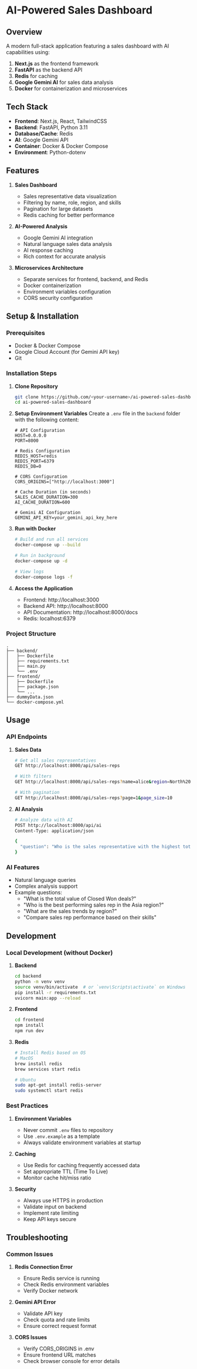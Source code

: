 # AI-Powered Sales Dashboard

## Overview

A modern full-stack application featuring a sales dashboard with AI capabilities using:

1. **Next.js** as the frontend framework
2. **FastAPI** as the backend API
3. **Redis** for caching
4. **Google Gemini AI** for sales data analysis
5. **Docker** for containerization and microservices

## Tech Stack

- **Frontend**: Next.js, React, TailwindCSS
- **Backend**: FastAPI, Python 3.11
- **Database/Cache**: Redis
- **AI**: Google Gemini API
- **Container**: Docker & Docker Compose
- **Environment**: Python-dotenv

## Features

1. **Sales Dashboard**

   - Sales representative data visualization
   - Filtering by name, role, region, and skills
   - Pagination for large datasets
   - Redis caching for better performance

2. **AI-Powered Analysis**

   - Google Gemini AI integration
   - Natural language sales data analysis
   - AI response caching
   - Rich context for accurate analysis

3. **Microservices Architecture**
   - Separate services for frontend, backend, and Redis
   - Docker containerization
   - Environment variables configuration
   - CORS security configuration

## Setup & Installation

### Prerequisites

- Docker & Docker Compose
- Google Cloud Account (for Gemini API key)
- Git

### Installation Steps

1. **Clone Repository**

   ```bash
   git clone https://github.com/<your-username>/ai-powered-sales-dashboard.git
   cd ai-powered-sales-dashboard
   ```

2. **Setup Environment Variables**
   Create a `.env` file in the `backend` folder with the following content:

   ```env
   # API Configuration
   HOST=0.0.0.0
   PORT=8000

   # Redis Configuration
   REDIS_HOST=redis
   REDIS_PORT=6379
   REDIS_DB=0

   # CORS Configuration
   CORS_ORIGINS=["http://localhost:3000"]

   # Cache Duration (in seconds)
   SALES_CACHE_DURATION=300
   AI_CACHE_DURATION=600

   # Gemini AI Configuration
   GEMINI_API_KEY=your_gemini_api_key_here
   ```

3. **Run with Docker**

   ```bash
   # Build and run all services
   docker-compose up --build

   # Run in background
   docker-compose up -d

   # View logs
   docker-compose logs -f
   ```

4. **Access the Application**
   - Frontend: http://localhost:3000
   - Backend API: http://localhost:8000
   - API Documentation: http://localhost:8000/docs
   - Redis: localhost:6379

### Project Structure

```
.
├── backend/
│   ├── Dockerfile
│   ├── requirements.txt
│   ├── main.py
│   └── .env
├── frontend/
│   ├── Dockerfile
│   ├── package.json
│   └── ...
├── dummyData.json
└── docker-compose.yml
```

## Usage

### API Endpoints

1. **Sales Data**

   ```bash
   # Get all sales representatives
   GET http://localhost:8000/api/sales-reps

   # With filters
   GET http://localhost:8000/api/sales-reps?name=alice&region=North%20America

   # With pagination
   GET http://localhost:8000/api/sales-reps?page=1&page_size=10
   ```

2. **AI Analysis**

   ```bash
   # Analyze data with AI
   POST http://localhost:8000/api/ai
   Content-Type: application/json

   {
     "question": "Who is the sales representative with the highest total deal value?"
   }
   ```

### AI Features

- Natural language queries
- Complex analysis support
- Example questions:
  - "What is the total value of Closed Won deals?"
  - "Who is the best performing sales rep in the Asia region?"
  - "What are the sales trends by region?"
  - "Compare sales rep performance based on their skills"

## Development

### Local Development (without Docker)

1. **Backend**

   ```bash
   cd backend
   python -m venv venv
   source venv/bin/activate  # or `venv\Scripts\activate` on Windows
   pip install -r requirements.txt
   uvicorn main:app --reload
   ```

2. **Frontend**

   ```bash
   cd frontend
   npm install
   npm run dev
   ```

3. **Redis**

   ```bash
   # Install Redis based on OS
   # MacOS
   brew install redis
   brew services start redis

   # Ubuntu
   sudo apt-get install redis-server
   sudo systemctl start redis
   ```

### Best Practices

1. **Environment Variables**

   - Never commit `.env` files to repository
   - Use `.env.example` as a template
   - Always validate environment variables at startup

2. **Caching**

   - Use Redis for caching frequently accessed data
   - Set appropriate TTL (Time To Live)
   - Monitor cache hit/miss ratio

3. **Security**
   - Always use HTTPS in production
   - Validate input on backend
   - Implement rate limiting
   - Keep API keys secure

## Troubleshooting

### Common Issues

1. **Redis Connection Error**

   - Ensure Redis service is running
   - Check Redis environment variables
   - Verify Docker network

2. **Gemini API Error**

   - Validate API key
   - Check quota and rate limits
   - Ensure correct request format

3. **CORS Issues**
   - Verify CORS_ORIGINS in .env
   - Ensure frontend URL matches
   - Check browser console for error details
